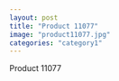 ```yaml
---
layout: post
title: "Product 11077"
image: "product11077.jpg"
categories: "category1"
---
```

Product 11077
